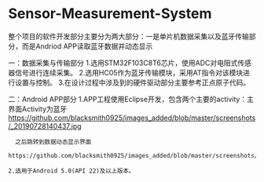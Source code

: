 # Sensor-Measurement-System

整个项目的软件开发部分主要分为两大部分：一是单片机数据采集以及蓝牙传输部分，而是Andriod APP读取蓝牙数据并动态显示

一：数据采集与传输部分
    1.选用STM32F103C8T6芯片，使用ADC对电阻式传感器信号进行连续采集。
    2.选用HC05作为蓝牙传输模块，采用AT指令对该模块进行设置与控制。
    3.在设计过程中涉及到的硬件驱动部分主要参考正点原子代码。
    
二：Android APP部分
    1.APP工程使用Eclipse开发，包含两个主要的activity：主界面Activity为蓝牙
      https://github.com/blacksmith0925/images_added/blob/master/screenshots/_20190728140437.jpg
      
      之后跳转到数据动态显示界面
      https://github.com/blacksmith0925/images_added/blob/master/screenshots/14c8b88da7c528b73c7f4df34b4fc52.jpg
      
    2.适用于Android 5.0(API 22)及以上版本。 
